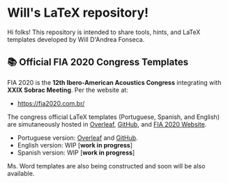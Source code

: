 # Will's LaTeX repository!

Hi folks! This repository is intended to share tools, hints, and LaTeX templates developed by Will D'Andrea Fonseca.

##   :books: Official FIA 2020 Congress Templates
FIA 2020 is the **12th  Ibero-American Acoustics Congress** integrating with **XXIX Sobrac Meeting**.
Per the website at:
 - https://fia2020.com.br/

The congress official LaTeX templates (Portuguese, Spanish, and English) are simutaneously hosted in [Overleaf](https://www.overleaf.com/), [GitHub](https://github.com/willdfonseca/latex/tree/main/FIA%202020), and [FIA 2020 Website](https://fia2020.com.br/).    


 - Portuguese version: [Overleaf](https://www.overleaf.com/read/rnfjxkknksnd) and [GitHub](https://github.com/willdfonseca/latex/tree/main/FIA%202020/Portuguese%20(BR)).
 - English version: WIP [**work in progress**]
- Spanish version: WIP [**work in progress**]

Ms. Word templates are also being constructed and soon will be also available.
